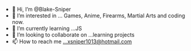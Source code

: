 - 👋 Hi, I’m @Blake-Sniper
- 👀 I’m interested in ... Games, Anime, Firearms, Martial Arts and coding now.
- 🌱 I’m currently learning ...JS
- 💞️ I’m looking to collaborate on ...learning projects
- 📫 How to reach me ...xsniper1013@hotmail.com

<!---
Blake-Sniper/Blake-Sniper is a ✨ special ✨ repository because its `README.md` (this file) appears on your GitHub profile.
You can click the Preview link to take a look at your changes.
--->

